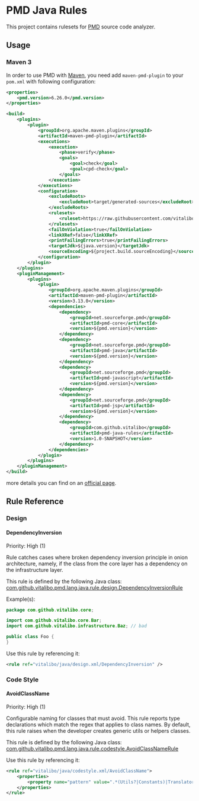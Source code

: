 # PMD Java Rules

This project contains rulesets for [PMD](https://pmd.github.io) source code analyzer.

## Usage
### Maven 3

In order to use PMD with [Maven](https://maven.apache.org), you need add `maven-pmd-plugin` to your `pom.xml` with following configuration:

```xml
<properties>
    <pmd.version>6.26.0</pmd.version>
</properties>

<build>
    <plugins>
        <plugin>
            <groupId>org.apache.maven.plugins</groupId>
            <artifactId>maven-pmd-plugin</artifactId>
            <executions>
                <execution>
                    <phase>verify</phase>
                    <goals>
                        <goal>check</goal>
                        <goal>cpd-check</goal>
                    </goals>
                </execution>
            </executions>
            <configuration>
                <excludeRoots>
                    <excludeRoot>target/generated-sources</excludeRoot>
                </excludeRoots>
                <rulesets>
                    <ruleset>https://raw.githubusercontent.com/vitalibo/pmd-java-rules/master/ruleset.xml</ruleset>
                </rulesets>
                <failOnViolation>true</failOnViolation>
                <linkXRef>false</linkXRef>
                <printFailingErrors>true</printFailingErrors>
                <targetJdk>${java.version}</targetJdk>
                <sourceEncoding>${project.build.sourceEncoding}</sourceEncoding>
            </configuration>
        </plugin>
    </plugins>
    <pluginManagement>
        <plugins>
            <plugin>
                <groupId>org.apache.maven.plugins</groupId>
                <artifactId>maven-pmd-plugin</artifactId>
                <version>3.13.0</version>
                <dependencies>
                    <dependency>
                        <groupId>net.sourceforge.pmd</groupId>
                        <artifactId>pmd-core</artifactId>
                        <version>${pmd.version}</version>
                    </dependency>
                    <dependency>
                        <groupId>net.sourceforge.pmd</groupId>
                        <artifactId>pmd-java</artifactId>
                        <version>${pmd.version}</version>
                    </dependency>
                    <dependency>
                        <groupId>net.sourceforge.pmd</groupId>
                        <artifactId>pmd-javascript</artifactId>
                        <version>${pmd.version}</version>
                    </dependency>
                    <dependency>
                        <groupId>net.sourceforge.pmd</groupId>
                        <artifactId>pmd-jsp</artifactId>
                        <version>${pmd.version}</version>
                    </dependency>
                    <dependency>
                        <groupId>com.github.vitalibo</groupId>
                        <artifactId>pmd-java-rules</artifactId>
                        <version>1.0-SNAPSHOT</version>
                    </dependency>
                </dependencies>
            </plugin>
        </plugins>
    </pluginManagement>
</build>
```
more details you can find on an [official page](https://pmd.github.io/pmd-6.26.0/pmd_userdocs_tools_maven.html).

## Rule Reference
### Design
#### DependencyInversion

Priority: High (1)

Rule catches cases where broken dependency inversion principle in onion architecture, namely, 
if the class from the core layer has a dependency on the infrastructure layer.

This rule is defined by the following Java class: [com.github.vitalibo.pmd.lang.java.rule.design.DependencyInversionRule](src/main/java/com/github/vitalibo/pmd/lang/java/rule/design/DependencyInversionRule.java)

Example(s):

```java
package com.github.vitalibo.core;

import com.github.vitalibo.core.Bar;
import com.github.vitalibo.infrastructure.Baz; // bad

public class Foo {
}
```

Use this rule by referencing it:

```xml
<rule ref="vitalibo/java/design.xml/DependencyInversion" />
```

### Code Style
#### AvoidClassName

Priority: High (1)

Configurable naming for classes that must avoid.
This rule reports type declarations which match the regex that applies to class names.
By default, this rule raises when the developer creates generic utils or helpers classes.

This rule is defined by the following Java class: [com.github.vitalibo.pmd.lang.java.rule.codestyle.AvoidClassNameRule](src/main/java/com/github/vitalibo/pmd/lang/java/rule/codestyle/AvoidClassNameRule.java)

Use this rule by referencing it:

```xml
<rule ref="vitalibo/java/codestyle.xml/AvoidClassName">
    <properties>
        <property name="pattern" value=".*(Utils?|Constants)|Translators?"/>
    </properties>
</rule>
```
